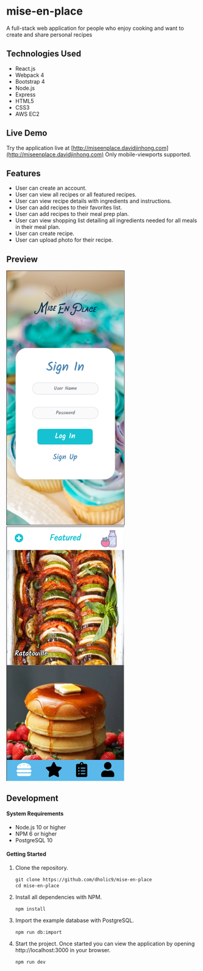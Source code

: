 # mise-en-place
A full-stack web application for people who enjoy cooking and want to create and share personal recipes

## Technologies Used

- React.js
- Webpack 4
- Bootstrap 4
- Node.js
- Express
- HTML5
- CSS3
- AWS EC2

## Live Demo

Try the application live at [http://miseenplace.davidjinhong.com](http://miseenplace.davidjinhong.com)
Only mobile-viewports supported.

## Features

- User can create an account.
- User can view all recipes or all featured recipes.
- User can view recipe details with ingredients and instructions.
- User can add recipes to their favorites list.
- User can add recipes to their meal prep plan.
- User can view shopping list detailing all ingredients needed for all meals in their meal plan.
- User can create recipe.
- User can upload photo for their recipe.

## Preview

![login-screen](/images/preview-login.png)
![features-screen](/images/preview-recipe.png)

## Development

#### System Requirements

- Node.js 10 or higher
- NPM 6 or higher
- PostgreSQL 10

#### Getting Started

1. Clone the repository.

    ```shell
    git clone https://github.com/dholic9/mise-en-place
    cd mise-en-place
    ```

1. Install all dependencies with NPM.

    ```shell
    npm install
    ```

1. Import the example database with PostgreSQL.

    ```shell
    npm run db:import
    ```

1. Start the project. Once started you can view the application by opening http://localhost:3000 in your browser.

    ```shell
    npm run dev
    ```
